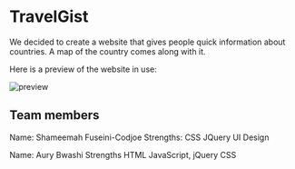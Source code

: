 # TravelGist
We decided to create a website that gives people quick information about countries. A map of the country comes along with it.

Here is a preview of the website in use:

![preview](https://github.com/aurybwa/project-3-itmd361/raw/master/img/preview.gif)

## Team members
Name: Shameemah Fuseini-Codjoe
Strengths:
CSS
JQuery
UI Design

Name: Aury Bwashi
Strengths
HTML
JavaScript, jQuery
CSS
